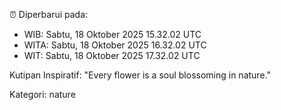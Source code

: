 ⏰ Diperbarui pada:
- WIB: Sabtu, 18 Oktober 2025 15.32.02 UTC
- WITA: Sabtu, 18 Oktober 2025 16.32.02 UTC
- WIT: Sabtu, 18 Oktober 2025 17.32.02 UTC

Kutipan Inspiratif:
"Every flower is a soul blossoming in nature."


Kategori: nature

